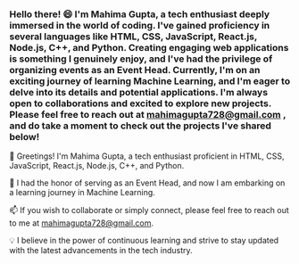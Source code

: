 ###  Hello there! 😄 I'm Mahima Gupta, a tech enthusiast deeply immersed in the world of coding. I've gained proficiency in several languages like HTML, CSS, JavaScript, React.js, Node.js, C++, and Python. Creating engaging web applications is something I genuinely enjoy, and I've had the privilege of organizing events as an Event Head. Currently, I'm on an exciting journey of learning Machine Learning, and I'm eager to delve into its details and potential applications. I'm always open to collaborations and excited to explore new projects. Please feel free to reach out at mahimagupta728@gmail.com , and do take a moment to check out the projects I've shared below!

👋 Greetings! I'm Mahima Gupta, a tech enthusiast proficient in HTML, CSS, JavaScript, React.js, Node.js, C++, and Python.

🎉 I had the honor of serving as an Event Head, and now I am embarking on a learning journey in Machine Learning.

📫 If you wish to collaborate or simply connect, please feel free to reach out to me at mahimagupta728@gmail.com.

💡 I believe in the power of continuous learning and strive to stay updated with the latest advancements in the tech industry.



<!--
**mahima23anu/mahima23anu** is a ✨ _special_ ✨ repository because its `README.md` (this file) appears on your GitHub profile.

Here are some ideas to get you started:

- 🔭 I’m currently working on ...
- 🌱 I’m currently learning ...
- 👯 I’m looking to collaborate on ...
- 🤔 I’m looking for help with ...
- 💬 Ask me about ...
- 📫 How to reach me: ...
- 😄 Pronouns: ...
- ⚡ Fun fact: ...
-->
